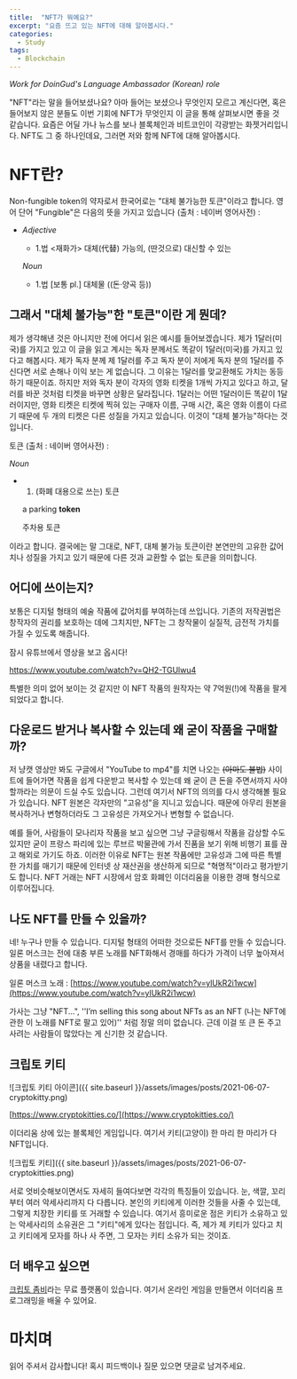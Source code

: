 ```yaml
---
title:  "NFT가 뭐예요?"
excerpt: "요즘 뜨고 있는 NFT에 대해 알아봅시다."
categories:
  - Study
tags:
  - Blockchain
---
```


*Work for DoinGud's Language Ambassador (Korean) role*

"NFT"라는 말을 들어보셨나요? 아마 들어는 보셨으나 무엇인지 모르고 계신다면, 혹은 들어보지 않은 분들도 이번 기회에 NFT가 무엇인지 이 글을 통해 살펴보시면 좋을 것 같습니다. 요즘은 어딜 가나 뉴스를 보나 블록체인과 비트코인이 각광받는 화젯거리입니다. NFT도 그 중 하나인데요, 그러면 저와 함께 NFT에 대해 알아봅시다.

# NFT란?

Non-fungible token의 약자로서 한국어로는 "대체 불가능한 토큰"이라고 합니다. 영어 단어 "Fungible"은 다음의 뜻을 가지고 있습니다 (출처 : 네이버 영어사전) :

- *Adjective*

  - 1.법
    <재화가> 대체(代替) 가능의, (딴것으로) 대신할 수 있는

  *Noun*

  - 1.법
    [보통 pl.] 대체물 ((돈·양곡 등))

## 그래서 "대체 불가능"한 "토큰"이란 게 뭔데?

제가 생각해낸 것은 아니지만 전에 어디서 읽은 예시를 들어보겠습니다. 제가 1달러(미국)를 가지고 있고 이 글을 읽고 계시는 독자 분께서도 똑같이 1달러(미국)를 가지고 있다고 해봅시다. 제가 독자 분께 제 1달러를 주고 독자 분이 저에게 독자 분의 1달러를 주신다면 서로 손해나 이익 보는 게 없습니다. 그 이유는 1달러를 맞교환해도 가치는 동등하기 때문이죠. 하지만 저와 독자 분이 각자의 영화 티켓을 1개씩 가지고 있다고 하고, 달러를 바꾼 것처럼 티켓을 바꾸면 상황은 달라집니다. 1달러는 어떤 1달러이든 똑같이 1달러이지만, 영화 티켓은 티켓에 찍혀 있는 구매자 이름, 구매 시간, 혹은 영화 이름이 다르기 때문에 두 개의 티켓은 다른 성질을 가지고 있습니다. 이것이 "대체 불가능"하다는 것입니다.

토큰 (출처 : 네이버 영어사전) :

*Noun*

- 1. (화폐 대용으로 쓰는) 토큰

  a parking **token** 

  주차용 토큰

이라고 합니다. 결국에는 말 그대로, NFT, 대체 불가능 토큰이란 본연만의 고유한 값어치나 성질을 가지고 있기 때문에 다른 것과 교환할 수 없는 토큰을 의미합니다.

## 어디에 쓰이는지?

보통은 디지털 형태의 예술 작품에 값어치를 부여하는데 쓰입니다. 기존의 저작권법은 창작자의 권리를 보호하는 데에 그치지만, NFT는 그 창작물이 실질적, 금전적 가치를 가질 수 있도록 해줍니다.

잠시 유튜브에서 영상을 보고 옵시다!

https://www.youtube.com/watch?v=QH2-TGUlwu4

특별한 의미 없어 보이는 것 같지만 이 NFT 작품의 원작자는 약 7억원(!)에 작품을 팔게 되었다고 합니다.

## 다운로드 받거나 복사할 수 있는데 왜 굳이 작품을 구매할까?

저 냥캣 영상만 봐도 구글에서 "YouTube to mp4"를 치면 나오는 ~~(아마도 불법)~~ 사이트에 들어가면 작품을 쉽게 다운받고 복사할 수 있는데 왜 굳이 큰 돈을 주면서까지 사야 할까라는 의문이 드실 수도 있습니다. 그런데 여기서 NFT의 의의를 다시 생각해볼 필요가 있습니다. NFT 원본은 각자만의 "고유성"을 지니고 있습니다. 때문에 아무리 원본을 복사하거나 변형하더라도 그 고유성은 가져오거나 변형할 수 없습니다.

예를 들어, 사람들이 모나리자 작품을 보고 싶으면 그냥 구글링해서 작품을 감상할 수도 있지만 굳이 프랑스 파리에 있는 루브르 박물관에 가서 진품을 보기 위해 비행기 표를 끊고 해외로 가기도 하죠. 이러한 이유로 NFT는 원본 작품에만 고유성과 그에 따른 특별한 가치를 매기기 때문에 인터넷 상 재산권을 생산하게 되므로 "혁명적"이라고 평가받기도 합니다. NFT 거래는 NFT 시장에서 암호 화폐인 이더리움을 이용한 경매 형식으로 이루어집니다.

## 나도 NFT를 만들 수 있을까?

네! 누구나 만들 수 있습니다. 디지털 형태의 어떠한 것으로든 NFT를 만들 수 있습니다. 일론 머스크는 전에 대충 부른 노래를 NFT화해서 경매를 하다가 가격이 너무 높아져서 상품을 내렸다고 합니다.

일론 머스크 노래 : [https://www.youtube.com/watch?v=ylUkR2i1wcw](https://www.youtube.com/watch?v=ylUkR2i1wcw)

가사는 그냥 "NFT...", ''I’m selling this song about NFTs as an NFT (나는 NFT에 관한 이 노래를 NFT로 팔고 있어)'' 처럼 정말 의미 없습니다. 근데 이걸 또 큰 돈 주고 사려는 사람들이 많았다는 게 신기한 것 같습니다.

## 크립토 키티

![크립토 키티 아이콘]({{ site.baseurl }}/assets/images/posts/2021-06-07-cryptokitty.png)

[https://www.cryptokitties.co/](https://www.cryptokitties.co/)

이더리움 상에 있는 블록체인 게임입니다. 여기서 키티(고양이) 한 마리 한 마리가 다 NFT입니다.

![크립토 키티]({{ site.baseurl }}/assets/images/posts/2021-06-07-cryptokitties.png)

서로 엇비슷해보이면서도 자세히 들여다보면 각각의 특징들이 있습니다. 눈, 색깔, 꼬리부터 여러 악세사리까지 다 다릅니다. 본인의 키티에게 이러한 것들을 사줄 수 있는데, 그렇게 치장한 키티를 또 거래할 수 있습니다. 여기서 흥미로운 점은 키티가 소유하고 있는 악세사리의 소유권은 그 "키티"에게 있다는 점입니다. 즉, 제가 제 키티가 있다고 치고 키티에게 모자를 하나 사 주면, 그 모자는 키티 소유가 되는 것이죠.

## 더 배우고 싶으면

[크립토 좀비](https://cryptozombies.io/)라는 무료 플랫폼이 있습니다. 여기서 온라인 게임을 만들면서 이더리움 프로그래밍을 배울 수 있어요.

# 마치며

읽어 주셔서 감사합니다! 혹시 피드백이나 질문 있으면 댓글로 남겨주세요.